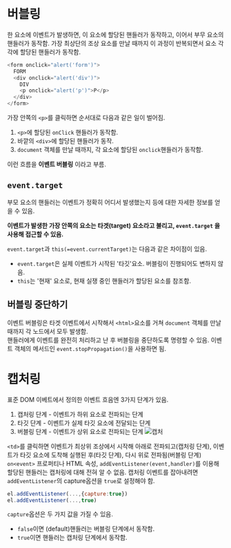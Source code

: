 # 버블링

한 요소에 이벤트가 발생하면, 이 요소에 할당된 핸들러가 동작하고, 이어서 부무 요소의 핸들러가 동작함. 가장 최상단의 조상 요소를 만날 때까지 이 과정이 반복되면서 요소 각각에 할당된 핸들러가 동작함.

```js
<form onclick="alert('form')">
  FORM
  <div onclick="alert('div')">
    DIV
    <p onclick="alert('p')">P</p>
  </div>
</form>
```

가장 안쪽의 `<p>`를 클릭하면 순서대로 다음과 같은 일이 벌어짐.

1. `<p>`에 할당된 `onClick` 핸들러가 동작함.
2. 바깥의 `<div>`에 할당된 핸들러가 동작.
3. `document` 객체를 만날 때까지, 각 요소에 할당된 `onclick`핸들러가 동작함.

이런 흐름을 **이벤트 버블링** 이라고 부름.

## `event.target`

부모 요소의 핸들러는 이벤트가 정확히 어디서 발생했는지 등에 대한 자세한 정보를 얻을 수 있음.

**이벤트가 발생한 가장 안쪽의 요소는 타겟(target) 요소라고 불리고, `event.target` 을 사용해 접근할 수 있음.**

`event.target`과 `this(=event.currentTarget)`는 다음과 같은 차이점이 있음.

- `event.target`은 실제 이벤트가 시작된 '타깃'요소. 버블링이 진행되어도 변하지 않음.
- `this`는 '현재' 요소로, 현재 실쟁 중인 핸들러가 할당된 요소를 참조함.

## 버블링 중단하기

이벤트 버블링은 타겟 이벤트에서 시작해서 `<html>`요소를 거쳐 `document` 객체를 만날 때까지 각 노드에서 모두 발생함.  
핸들러에게 이벤트를 완전히 처리하고 난 후 버블링을 중단하도록 명령할 수 있음.
이벤트 객체의 메서드인 `event.stopPropagation()`을 사용하면 됨.

# 캡처링

표준 DOM 이베트에서 정의한 이벤트 흐음엔 3가지 단계가 있음.

1. 캡처링 단계 - 이벤트가 하위 요소로 전파되는 단계
2. 타깃 단계 - 이벤트가 실제 타깃 요소에 전달되는 단계
3. 버블링 단계 - 이벤트가 상위 요소로 전파되는 단계
   ![캡처](https://user-images.githubusercontent.com/37106496/225178942-f9dc4892-c3f0-46f7-9862-b16eaa156388.PNG)

`<td>`를 클릭하면 이벤트가 최상위 조상에서 시작해 아래로 전파되고(캡처링 단계), 이벤트가 타깃 요소에 도착해 실행된 후(타깃 단계), 다시 위로 전파됨(버블링 단계)
`on<event>` 프로퍼티나 HTML 속성, `addEventListener(event,handler)`를 이용해 할당된 핸들러는 캡처링에 대해 전혀 알 수 없음.
캡처링 이벤트를 잡아내려면 `addEventListener`의 capture옵션을 `true`로 설정해야 함.

```js
el.addEventListener(...,{capture:true})
el.addEventListener(...,true)
```

`capture`옵션은 두 가지 값을 가질 수 있음.

- `false`이면 (default)핸들러는 버블링 단계에서 동작함.
- `true`이면 핸들러는 캡처링 단계에서 동작함.
